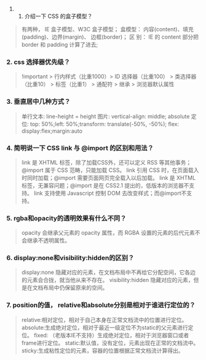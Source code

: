 1. 1. 介绍一下 CSS 的盒子模型？

  > 有两种， IE 盒子模型、W3C 盒子模型；
  > 盒模型： 内容(content)、填充(padding)、边界(margin)、 边框(border)；
  > 区 别： IE 的 content 部分把 border 和 padding 计算了进去;

  ### 2. css 选择器优先级？

  > !important > 行内样式（比重1000）> ID 选择器（比重100） > 类选择器（比重10） > 标签（比重1） > 通配符 > 继承 > 浏览器默认属性

  ### 3. 垂直居中几种方式？

  > 单行文本: line-height = height
  > 图片: vertical-align: middle;
  > absolute 定位: top: 50%;left: 50%;transform: translate(-50%, -50%);
  > flex: display:flex;margin:auto

  ### 4. 简明说一下 CSS link 与 @import 的区别和用法？

  > link 是 XHTML 标签，除了加载CSS外，还可以定义 RSS 等其他事务；@import 属于 CSS 范畴，只能加载 CSS。
  > link 引用 CSS 时，在页面载入时同时加载；@import 需要页面网页完全载入以后加载。
  > link 是 XHTML 标签，无兼容问题；@import 是在 CSS2.1 提出的，低版本的浏览器不支持。
  > link 支持使用 Javascript 控制 DOM 去改变样式；而@import不支持。

  ### 5. rgba和opacity的透明效果有什么不同？

  > opacity 会继承父元素的 opacity 属性，而 RGBA 设置的元素的后代元素不会继承不透明属性。

  ### 6. display:none和visibility:hidden的区别？

  > display:none 隐藏对应的元素，在文档布局中不再给它分配空间，它各边的元素会合拢，就当他从来不存在。
  > visibility:hidden 隐藏对应的元素，但是在文档布局中仍保留原来的空间。

  ### 7. position的值， relative和absolute分别是相对于谁进行定位的？

  > relative:相对定位，相对于自己本身在正常文档流中的位置进行定位。
  > absolute:生成绝对定位，相对于最近一级定位不为static的父元素进行定位。
  > fixed: （老版本IE不支持）生成绝对定位，相对于浏览器窗口或者frame进行定位。
  > static:默认值，没有定位，元素出现在正常的文档流中。
  > sticky:生成粘性定位的元素，容器的位置根据正常文档流计算得出。
